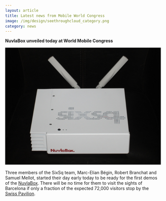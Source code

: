 ```yaml
---
layout: article
title: Latest news from Mobile World Congress
image: /img/design/seethroughcloud_category.png
category: news
---
```


**NuvlaBox unveiled today at World Mobile Congress**


<p align="center"><img src="/img/content/nuvlabox/nuvlabox-photo.png" alt="CloudScape" width="900" /></p>

Three members of the SixSq team, Marc-Elian Bégin, Robert Branchat and Samuel Mellot, started their day early today to be ready for the first demos of the [NuvlaBox](http://sixsq.com/products/nuvlabox.html). There will be no time for them to visit the sights of Barcelona if only a fraction of the expected 72,000 visitors stop by the [Swiss Pavilion](http://static.morethanchocolate.ch/). 


